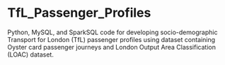 # TfL_Passenger_Profiles
Python, MySQL, and SparkSQL code for developing socio-demographic Transport for London (TfL) passenger profiles using dataset containing Oyster card passenger journeys and London Output Area Classification (LOAC) dataset.
